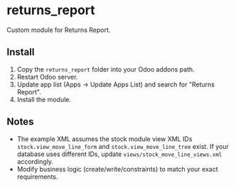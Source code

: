 # returns_report

Custom module for Returns Report.

## Install
1. Copy the `returns_report` folder into your Odoo addons path.
2. Restart Odoo server.
3. Update app list (Apps -> Update Apps List) and search for "Returns Report".
4. Install the module.

## Notes
- The example XML assumes the stock module view XML IDs `stock.view_move_line_form` and `stock.view_move_line_tree` exist. If your database uses different IDs, update `views/stock_move_line_views.xml` accordingly.
- Modify business logic (create/write/constraints) to match your exact requirements.
